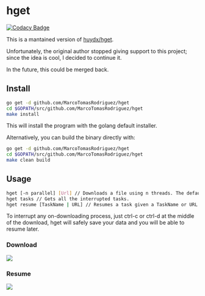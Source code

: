# hget

[![Codacy Badge](https://app.codacy.com/project/badge/Grade/b9f13f0d5ce04d629a36f9da50da372d)](https://www.codacy.com/manual/MarcoTomasRodriguez/hget?utm_source=github.com&amp;utm_medium=referral&amp;utm_content=MarcoTomasRodriguez/hget&amp;utm_campaign=Badge_Grade)

This is a mantained version of [huydx/hget](https://github.com/huydx/hget).

Unfortunately, the original author stopped giving support to this project; since the idea is cool, I decided to continue it.

In the future, this could be merged back.

## Install

```bash
go get -d github.com/MarcoTomasRodriguez/hget
cd $GOPATH/src/github.com/MarcoTomasRodriguez/hget
make install
```

This will install the program with the golang default installer.

Alternatively, you can build the binary directly with:

```bash
go get -d github.com/MarcoTomasRodriguez/hget
cd $GOPATH/src/github.com/MarcoTomasRodriguez/hget
make clean build
```

## Usage

```bash
hget [-n parallel] [Url] // Downloads a file using n threads. The default is the number of cores.
hget tasks // Gets all the interrupted tasks.
hget resume [TaskName | URL] // Resumes a task given a TaskName or URL.
```

To interrupt any on-downloading process, just ctrl-c or ctrl-d at the middle of the download, hget will safely save your data and you will be able to resume later.

### Download

![](https://i.gyazo.com/89009c7f02fea8cb4cbf07ee5b75da0a.gif)

### Resume

![](https://i.gyazo.com/caa69808f6377421cb2976f323768dc4.gif)